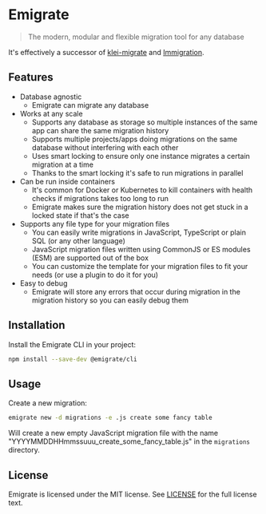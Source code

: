 # Emigrate

> The modern, modular and flexible migration tool for any database

It's effectively a successor of [klei-migrate](https://www.npmjs.com/package/klei-migrate) and [Immigration](https://www.npmjs.com/package/immigration).

## Features

- Database agnostic
  - Emigrate can migrate any database
- Works at any scale
  - Supports any database as storage so multiple instances of the same app can share the same migration history
  - Supports multiple projects/apps doing migrations on the same database without interfering with each other
  - Uses smart locking to ensure only one instance migrates a certain migration at a time
  - Thanks to the smart locking it's safe to run migrations in parallel
- Can be run inside containers
  - It's common for Docker or Kubernetes to kill containers with health checks if migrations takes too long to run
  - Emigrate makes sure the migration history does not get stuck in a locked state if that's the case
- Supports any file type for your migration files
  - You can easily write migrations in JavaScript, TypeScript or plain SQL (or any other language)
  - JavaScript migration files written using CommonJS or ES modules (ESM) are supported out of the box
  - You can customize the template for your migration files to fit your needs (or use a plugin to do it for you)
- Easy to debug
  - Emigrate will store any errors that occur during migration in the migration history so you can easily debug them

## Installation

Install the Emigrate CLI in your project:

```bash
npm install --save-dev @emigrate/cli
```

## Usage

Create a new migration:

```bash
emigrate new -d migrations -e .js create some fancy table
```

Will create a new empty JavaScript migration file with the name "YYYYMMDDHHmmssuuu_create_some_fancy_table.js" in the `migrations` directory.

## License

Emigrate is licensed under the MIT license. See [LICENSE](LICENSE) for the full license text.
